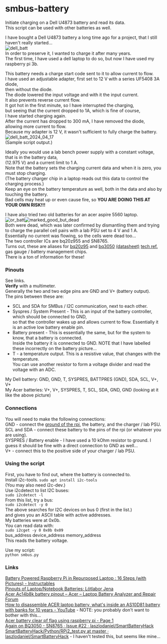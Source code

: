 # smbus-battery
Initiate charging on a Dell U4873 battery and read its data.  
This script can be used with other batteries as well.  

I have bought a Dell U4873 battery a long time ago for a project, that I still haven't really started...  
![dell_batt](https://github.com/nghfp9wa7bzq/smbus-battery/assets/149590243/bb9cdb9f-821f-4990-8a7e-58d129aa40de)  
In order to preserve it, I wanted to charge it after many years.  
The first time, I have used a dell laptop to do so, but now I have used my raspberry pi 3b.  
  
This battery needs a charge start code sent to it to allow current to flow.  
I have used an adjustable adapter, first set to 12 V with a series UF5408 3A diode,  
then without the diode.  
The diode lowered the input voltage and with it the input current.  
It also prevents reverse current flow.  
It got hot in the first minute, so I have interrupted the charging,  
but seeing that the current dropped to 1A, which is fine of course,  
I have started charging again.  
After the current has dropped to 300 mA, I have removed the diode,  
allowing more current to flow.  
Because my adapter is 12 V, it wasn't sufficient to fully charge the battery.  
![dell_batt_2024_04_17](https://github.com/nghfp9wa7bzq/smbus-battery/assets/149590243/6b72b164-3f75-4b5e-94ba-07734750a2ca)  
(Sample script output.)  
  
Ideally you would use a lab bench power supply with a constant voltage, that is in the battery data,  
(12.975 V) and a current limit to 1 A.  
Note that the battery sets the charging current data and when it is zero, you must stop charging.  
(The battery charger chip in a laptop reads out this data to control the charging process.)  
Keep an eye on the battery temperature as well, both in the data and also by touching the battery.  
Bad cells may heat up or even cause fire, so **YOU ARE DOING THIS AT YOUR OWN RISK!!!**  
  
I have also tried two old batteries for an acer aspire 5560 laptop.  
![or_batt](https://github.com/nghfp9wa7bzq/smbus-battery/assets/149590243/4a7d8c73-a011-4019-9abc-7cf4ad9bb119)![marked_good_but_dead](https://github.com/nghfp9wa7bzq/smbus-battery/assets/149590243/d2f53388-777c-419b-b680-a85c82fe900b)  
Both were dead, which was later confirmed by dismantling them and trying to charge the parallel cell pairs with a lab PSU set to 4 V and 1 A.  
Essentially no current was flowing, so the cells were dead too...  
The two controller ICs are bq20z955 and SN8765.  
Turns out, these are aliases for [bq20z95](https://www.alldatasheet.com/datasheet-pdf/pdf/209415/TI/BQ20Z95.html) and [bq3050](https://www.ti.com/product/BQ3050) [(datasheet)](https://www.ti.com/lit/ds/symlink/bq3050.pdf?ts=1713364218043) [tech ref.](https://www.ti.com/lit/ug/sluu485a/sluu485a.pdf) gas gauge / battery management chips.  
There is a ton of information for these!  

### Pinouts  
See links.  
**Verify** with a multimeter.  
Generally the two and two edge pins are GND and V+ (battery output).  
The pins between these are:  
 - SCL and SDA for SMBus / I2C communication, next to each other.  
 - Syspres / System Present - This is an input of the battery controller, which should be connected to GND,  
   so that the controller wakes up and allows current to flow. Essentially it is an active low battery enable pin.  
 - Battery present - This is essentially the same, but for the system to know, that a battery is connected.  
   Inside the battery it is connected to GND. NOTE that I have labelled these incorrectly on the battery picture...  
 - T - a temperature output. This is a resistive value, that changes with the temperature.  
   You can use another resistor to form a voltage divider and read the voltage with an ADC.  

My Dell battery: GND, GND, T, SYSPRES, BATTPRES (GND), SDA, SCL, V+, V+  
My Acer batteries: V+, V+, SYSPRES, T, SCL, SDA, GND, GND  (looking at it like the above picture)  
  
### Connections  
You will need to make the following connections:  
GND - connect the [ground of the rpi](https://www.raspberrypi.com/documentation/computers/raspberry-pi.html#gpio-and-the-40-pin-header), the battery, and the charger / lab PSU.  
SCL and SDA - connect these battery to the pins of the rpi (or whatever you are using).  
SYSPRES / Battery enable - I have used a 10 kOhm resistor to ground. I guess it should be fine with a direct connection to GND as well...  
V+ - connect this to the positive side of your charger / lab PSU.

### Using the script  
First, you have to find out, where the battery is connected to.  
Install i2c-tools.
`sudo apt install i2c-tools`  
(You may also need i2c-dev.)  
Use i2cdetect to list I2C buses:  
`sudo i2cdetect -l`  
From this list, try a bus:  
`sudo i2cdetect -y 0`  
The above searches for I2C devices on bus 0 (first in the list.)  
and gives you an ASCII table with active addresses.  
My batteries were at 0x0b.  
You can read data with:  
`sudo i2cget -y 0 0x0b 0x09`  
bus_address device_address memory_address  
This reads the battery voltage.  
  
Use my script:  
`python smbus.py`  
  
### Links  
[Battery Powered Raspberry Pi in Repurposed Laptop : 16 Steps (with Pictures) - Instructables](https://www.instructables.com/Battery-Powered-Raspberry-Pi-in-Repurposed-Laptop/)  
[Pinouts of Laptop/Notebook Batteries: Lötlabor Jena](https://loetlabor-jena.de/doku.php?id=projekte:pinout:laptopbatteries:start)  
[Acer Ac14b8k battery pinout – Acer – Laptop Battery Analyzer and Repair Forum](https://www.laptopu.ro/community/pinouts-for-acer-batteries/acer-ac14b8k-battery-pinout/)  
[How to disassemble ACER laptop battery, what's inside an AS10D81 battery with banks for 10 years - YouTube](https://www.youtube.com/watch?v=H1s2zjchSvs) - NOTE: you probably don't want to bother with this...  
[Acer battery clear pf flag using raspberry pi - Page 1](https://www.eevblog.com/forum/microcontrollers/acer-battery-clear-pf-flag-using-raspberry-pi/)  
[Again on BQ3050 - SN8765 · Issue #22 · laszlodaniel/SmartBatteryHack](https://github.com/laszlodaniel/SmartBatteryHack/issues/22)  
[SmartBatteryHack/Python/RPi2_test.py at master · laszlodaniel/SmartBatteryHack](https://github.com/laszlodaniel/SmartBatteryHack/blob/master/Python/RPi2_test.py) - I haven't tested this, but seems like mine...  
